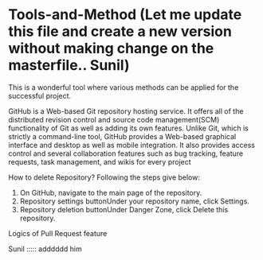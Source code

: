 # Tools-and-Method (Let me update this file and create a new version without making change on the masterfile.. Sunil)

This is a wonderful tool where various methods can be applied for the successful project.

GitHub is a Web-based Git repository hosting service. It offers all of the distributed revision control and source code management(SCM) functionality of Git as well as adding its own features. Unlike Git, which is strictly a command-line tool, GitHub provides a Web-based graphical interface and desktop as well as mobile integration. It also provides access control and several collaboration features such as bug tracking, feature requests, task management, and wikis for every project

How to delete Repository?
Following the steps give below: 

1. On GitHub, navigate to the main page of the repository.
2. Repository settings buttonUnder your repository name, click  Settings.
3. Repository deletion buttonUnder Danger Zone, click Delete this repository.

 Logics of Pull Request feature
 
 
 Sunil ::::: adddddd him
